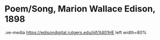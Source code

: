 

# Poem/Song, Marion Wallace Edison, 1898

.ve-media https://edisondigital.rutgers.edu/iiif/X401HE left width=80%